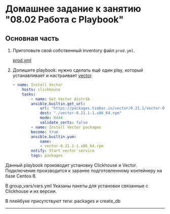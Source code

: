# Домашнее задание к занятию "08.02 Работа с Playbook"

## Основная часть

1. Приготовьте свой собственный inventory файл `prod.yml`.

    [prod.yml](./playbook/inventory/prod.yml)

2. Допишите playbook: нужно сделать ещё один play, который устанавливает и настраивает [vector](https://vector.dev).

    ```yml
    - name: Install Vector
        hosts: clickhouse
        tasks:
            - name: Get Vector distrib
            ansible.builtin.get_url:
                url: "https://packages.timber.io/vector/0.21.1/vector-0.21.1-1.x86_64.rpm"
                dest: "./vector-0.21.1-1.x86_64.rpm"
                mode: 0444
                validate_certs: false
            - name: Install Vector packages
            become: true
            ansible.builtin.yum:
                name:
                - vector-0.21.1-1.x86_64.rpm
            notify: Start vector service
            tags: packages
    ```

Данный playbook производит установку Clickhouse и Vector.
Подключение производится к заранее подготовленному контейнеру на базе Centos 8.

В group_vars/vars.yml Указаны пакеты для установки связанные с Clickhouse и их версии.

В плейбуке присутствуют теги: packages и create_db


---
